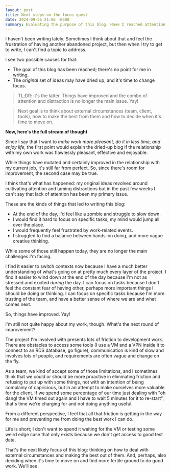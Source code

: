 ```yaml
---
layout: post
title: Next steps on the focus quest
date: 2024-09-25 21:06 -0600
summary: Evaluating the purpose of this blog. Have I reached attention Nirvana? Do I still need to explore ways to improve my work?
---
```


I haven't been writing lately. Sometimes I think about that and feel the frustration of having another abandoned project, but then when I try to get to write, I can't find a topic to address.

I see two possible causes for that:

- The goal of this blog has been reached; there's no point for me in writing.
- The _original_ set of ideas may have dried up, and it's time to change focus.

> TL;DR: it's the latter. Things have improved and the combo of attention and distraction is no longer the main issue. Yay!

> Next goal is to think about external circumstances (team, client, tools), how to make the best from them and how to decide when it's time to move on.

**Now, here's the full stream of thought**

Since I say that I want to _make work more pleasant, do it in less time, and enjoy life_, the first point would explain the dried-up blog if the relationship with my own work was flawlessly pleasant, effective and enjoyable.

While things have mutated and certainly improved in the relationship with my current job, it's still far from perfect. So, since there's room for improvement, the second case may be true.

I think that's what has happened: my original ideas revolved around cultivating attention and taming distractions but in the past few weeks I can't say that lack of attention has been my primary issue.

These are the kinds of things that led to writing this blog:

- At the end of the day, I'd feel like a zombie and struggle to slow down.
- I would find it hard to focus on specific tasks; my mind would jump all over the place.
- I would frequently feel frustrated by work-related events.
- I struggled to find a balance between hands-on doing, and more vague creative thinking.

While some of those still happen today, they are no longer the main challenges I'm facing.

I find it easier to switch contexts now because I have a much better understanding of what's going on at pretty much every layer of the project. I find it easier to wind down at the end of the day because I'm not as stressed and excited _during_ the day. I can focus on tasks because I don't feel the constant fear of having other, perhaps more important things I should be doing or thinking. I can focus on specific tasks because I'm more trusting of the team, and have a better sense of where we are and what comes next.

So, things have improved. Yay!

I'm still not quite happy about my work, though. What's the next round of improvement?

The project I'm involved with presents lots of friction to development work. There are obstacles to access some tools (I use a VM and a VPN inside it to connect to an RDS database, go figure), communication is kind of slow and involves lots of people, and requirements are often vague and change on the fly.

As a team, we kind of accept some of those limitations, and I sometimes think that we could or should be more proactive in eliminating friction and refusing to put up with some things, not with an intention of being complainy of capricious, but in an attempt to make ourselves more valuable for the client. If we spend some percentage of our time just dealing with "oh dang! the VM timed out again and I have to wait 5 minutes for it to re-start", that's time we're charging for and not doing anything useful.

From a different perspective, I feel that all that friction is getting in the way for me and preventing me from doing the best work I can do.

Life is short; I don't want to spend it waiting for the VM or testing some weird edge case that only exists because we don't get access to good test data.

That's the next likely focus of this blog: thinking on how to deal with external circumstances and making the best out of them. And, perhaps, also deciding when it's time to move on and find more fertile ground to do good work. We'll see.
